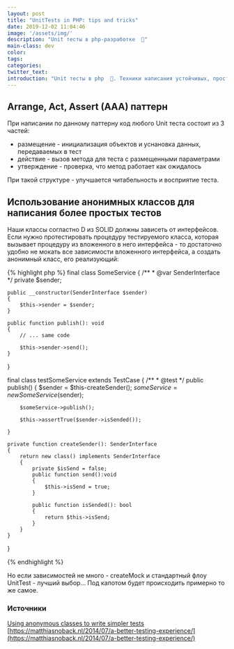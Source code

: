 ```yaml
---
layout: post
title: "UnitTests in PHP: tips and tricks"
date: 2019-12-02 11:04:46
image: '/assets/img/'
description: "Unit тесты в php-разработке  🚀"
main-class: dev
color:
tags: 
categories:
twitter_text:
introduction: "Unit тесты в php  🚀. Техники написания устойчивых, простых и быстрых модульных тестов"
---
```


## Arrange, Act, Assert (AAA) паттерн

При написании по данному паттерну код любого Unit теста состоит из 3 частей:

* размещение - инициализация объектов и уснановка данных, передаваемых в тест
* действие - вызов метода для теста с размещенными параметрами
* утверждение - проверка, что метод работает как ожидалось

При такой структуре - улучшается читабельность и восприятие теста.

## Использование анонимных классов для написания более простых тестов

Наши классы согластно D из SOLID должны зависеть от интерфейсов. Если нужно протестировать процедуру тестируемого класса, которая вызывает процедуру из вложенного в него интерфейса - то достаточно удобно не мокать все зависимости вложенного интерфейса, а создать анонимный класс, его реализующий:

{% highlight php %}
final class SomeService
{
   /**
    * @var SenderInterface
    */
    private $sender;

    public __constructor(SenderInterface $sender)
    {
        $this->sender = $sender;
    }

    public function publish(): void
    {
        // ... same code

        $this->sender->send();
    }
}

final class testSomeService extends TestCase
{
    /**
     * @test
     */
    public publish()
    {
        $sender = $this-createSender();
        $someService = new SomeService($sender);

        $someService->publish();
        
        $this->assertTrue($sender->isSended());

    }

    private function createSender(): SenderInterface
    {
        return new class() implements SenderInterface
        {
            private $isSend = false;
            public function send():void
            {
                $this->isSend = true;
            }

            public function isSended(): bool
            {
                return $this->isSend;
            }
        }
    }
}

{% endhighlight %}

Но если зависимостей не много - createMock  и стандартный флоу UnitTest - лучший выбор... Под капотом будет происходить примерно то же самое.

### Источники

[Using anonymous classes to write simpler tests](https://mnapoli.fr/anonymous-classes-in-tests/)
[https://matthiasnoback.nl/2014/07/a-better-testing-experience/](https://matthiasnoback.nl/2014/07/a-better-testing-experience/)
